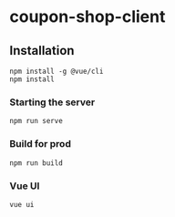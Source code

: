 # coupon-shop-client

## Installation
```
npm install -g @vue/cli
npm install
```

### Starting the server
```
npm run serve
```

### Build for prod
```
npm run build
```

### Vue UI
```
vue ui
```
